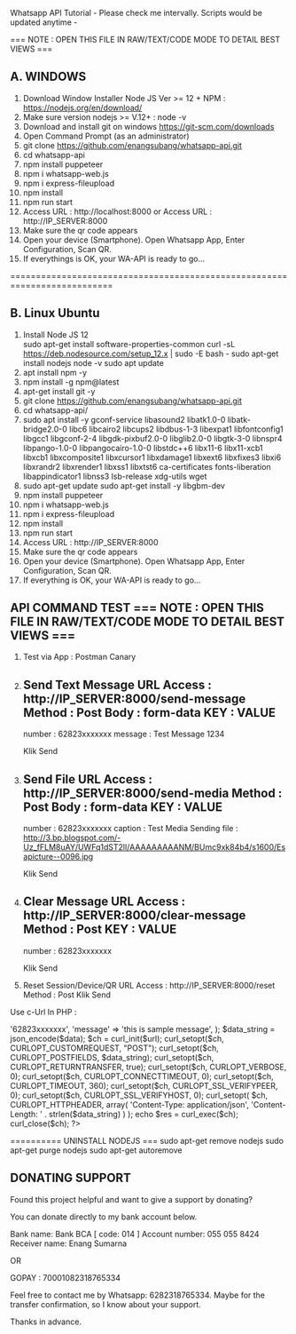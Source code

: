 Whatsapp API Tutorial - Please check me intervally. Scripts would be updated anytime - 

=== NOTE : OPEN THIS FILE IN RAW/TEXT/CODE MODE TO DETAIL BEST VIEWS ===

A. WINDOWS
--------------------------------------------------------------------------
1. Download Window Installer Node JS Ver >= 12 + NPM : https://nodejs.org/en/download/
2. Make sure version nodejs >= V.12+ : node -v
3. Download and install git on windows https://git-scm.com/downloads
4. Open Command Prompt (as an administrator)
5. git clone https://github.com/enangsubang/whatsapp-api.git
6. cd whatsapp-api
7. npm install puppeteer
8. npm i whatsapp-web.js
9. npm i express-fileupload
10. npm install
11. npm run start
12. Access URL : http://localhost:8000 or Access URL : http://IP_SERVER:8000
13. Make sure the qr code appears
14. Open your device (Smartphone). Open Whatsapp App, Enter Configuration, Scan QR.
15. If everythings is OK, your WA-API is ready to go... 

==========================================================================

B. Linux Ubuntu
--------------------------------------------------------------------------
1. Install Node JS 12	
	sudo apt-get install software-properties-common
	curl -sL https://deb.nodesource.com/setup_12.x | sudo -E bash -
	sudo apt-get install nodejs
	node -v 
	sudo apt update
2. apt install npm -y
3. npm install -g npm@latest
4. apt-get install git -y
5. git clone https://github.com/enangsubang/whatsapp-api.git
6. cd whatsapp-api/
7. sudo apt install -y gconf-service libasound2 libatk1.0-0 libatk-bridge2.0-0 libc6 libcairo2 libcups2 libdbus-1-3 libexpat1 libfontconfig1 libgcc1 libgconf-2-4 libgdk-pixbuf2.0-0 libglib2.0-0 libgtk-3-0 libnspr4 libpango-1.0-0 libpangocairo-1.0-0 libstdc++6 libx11-6 libx11-xcb1 libxcb1 libxcomposite1 libxcursor1 libxdamage1 libxext6 libxfixes3 libxi6 libxrandr2 libxrender1 libxss1 libxtst6 ca-certificates fonts-liberation libappindicator1 libnss3 lsb-release xdg-utils wget
8. 	sudo apt-get update
	sudo apt-get install -y libgbm-dev
9. npm install puppeteer
10. npm i whatsapp-web.js
11. npm i express-fileupload
12. npm install
13. npm run start
14. Access URL : http://IP_SERVER:8000
15. Make sure the qr code appears
16. Open your device (Smartphone). Open Whatsapp App, Enter Configuration, Scan QR.
17. If everything is OK, your WA-API is ready to go... 

API COMMAND TEST 
=== NOTE : OPEN THIS FILE IN RAW/TEXT/CODE MODE TO DETAIL BEST VIEWS ===
-------------------------------------------------------------------------------------------
1. Test via App : Postman Canary
2. Send Text Message
   URL Access : http://IP_SERVER:8000/send-message
    Method : Post
    Body : form-data
     KEY    : VALUE
    -----------------------
    number  : 62823xxxxxxx
    message : Test Message 1234
   
   Klik Send

3. Send File 
    URL Access :  http://IP_SERVER:8000/send-media
    Method : Post
    Body : form-data
     KEY    : VALUE
    -----------------------
    number  : 62823xxxxxxx
    caption : Test Media Sending
    file    : http://3.bp.blogspot.com/-Uz_fFLM8uAY/UWFq1dST2lI/AAAAAAAAANM/BUmc9xk84b4/s1600/Esapicture--0096.jpg
   
   Klik Send
   
4. Clear Message
    URL Access : http://IP_SERVER:8000/clear-message
    Method : Post
    KEY    : VALUE
    -----------------------
    number : 62823xxxxxxx
    
    Klik Send  
    
5. Reset Session/Device/QR
    URL Access : http://IP_SERVER:8000/reset
    Method : Post
    Klik Send  
      
    
Use c-Url In PHP :

<?php
  	$url = 'http://IP_SERVER:8000/send-message';
	$data = array(
			'number' => '62823xxxxxxx',
			'message'  => 'this is sample message',
		);
   	$data_string = json_encode($data);
 	$ch = curl_init($url);
	curl_setopt($ch, CURLOPT_CUSTOMREQUEST, "POST");
	curl_setopt($ch, CURLOPT_POSTFIELDS, $data_string);
	curl_setopt($ch, CURLOPT_RETURNTRANSFER, true);
	curl_setopt($ch, CURLOPT_VERBOSE, 0);
	curl_setopt($ch, CURLOPT_CONNECTTIMEOUT, 0);
	curl_setopt($ch, CURLOPT_TIMEOUT, 360);
	curl_setopt($ch, CURLOPT_SSL_VERIFYPEER, 0);
	curl_setopt($ch, CURLOPT_SSL_VERIFYHOST, 0);
	curl_setopt(
		$ch,
		CURLOPT_HTTPHEADER,
		array(
			'Content-Type: application/json',
			'Content-Length: ' . strlen($data_string)
		)
	);
	echo $res = curl_exec($ch);
	curl_close($ch);
?>


 ========== UNINSTALL NODEJS ===
sudo apt-get remove nodejs
sudo apt-get purge nodejs
sudo apt-get autoremove



DONATING SUPPORT
-------------------------------------------------------------------------------------------
Found this project helpful and want to give a support by donating?

You can donate directly to my bank account below.

Bank name: Bank BCA [ code: 014 ]
Account number: 055 055 8424
Receiver name: Enang Sumarna

OR

GOPAY : 70001082318765334

Feel free to contact me by Whatsapp: 6282318765334. Maybe for the transfer confirmation, so I know about your support.

Thanks in advance.
